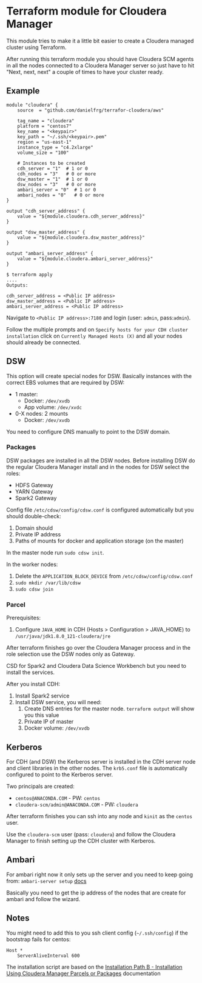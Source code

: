 # Terraform module for Cloudera Manager

This module tries to make it a little bit easier to create a Cloudera managed cluster using Terraform.

After running this terraform module you should have Cloudera SCM agents in all the nodes
connected to a Cloudera Manager server so just have to hit "Next, next, next" a couple of times to have your cluster ready.

## Example

```
module "cloudera" {
    source  = "github.com/danielfrg/terrafor-cloudera/aws"

    tag_name = "cloudera"
    platform = "centos7"
    key_name = "<keypair>"
    key_path = "~/.ssh/<keypair>.pem"
    region = "us-east-1"
    instance_type = "c4.2xlarge"
    volume_size = "100"

    # Instances to be created
    cdh_server = "1"  # 1 or 0
    cdh_nodes = "3"   # 0 or more
    dsw_master = "1"  # 1 or 0
    dsw_nodes = "3"   # 0 or more
    ambari_server = "0"  # 1 or 0
    ambari_nodes = "0"   # 0 or more
}

output "cdh_server_address" {
    value = "${module.cloudera.cdh_server_address}"
}

output "dsw_master_address" {
    value = "${module.cloudera.dsw_master_address}"
}

output "ambari_server_address" {
    value = "${module.cloudera.ambari_server_address}"
}
```

```
$ terraform apply
....
Outputs:

cdh_server_address = <Public IP address>
dsw_master_address = <Public IP address>
ambari_server_address = <Public IP address>
```

Navigate to `<Public IP address>:7180` and login (user: `admin`, pass:`admin`).

Follow the multiple prompts and on `Specify hosts for your CDH cluster installation` click on `Currently Managed Hosts (X)`
and all your nodes should already be connected.

## DSW

This option will create special nodes for DSW. Basically instances with the correct EBS volumes that are required by DSW:
- 1 master:
  - Docker: `/dev/xvdb`
  - App volume: `/dev/xvdc`
- 0-X nodes: 2 mounts
  - Docker: `/dev/xvdb`

You need to configure DNS manually to point to the DSW domain.

### Packages

DSW packages are installed in all the DSW nodes.
Before installing DSW do the regular Cloudera Manager install and in the nodes for DSW select the roles:
- HDFS Gateway
- YARN Gateway
- Spark2 Gateway

Config file `/etc/cdsw/config/cdsw.conf` is configured automatically but you should double-check:
1. Domain should
2. Private IP address
3. Paths of mounts for docker and application storage (on the master)

In the master node run `sudo cdsw init`.

In the worker nodes:
1.  Delete the `APPLICATION_BLOCK_DEVICE` from `/etc/cdsw/config/cdsw.conf`
1. `sudo mkdir /var/lib/cdsw`
1. `sudo cdsw join`

### Parcel

Prerequisites:
1. Configure `JAVA_HOME` in CDH (Hosts > Configuration > JAVA_HOME) to `/usr/java/jdk1.8.0_121-cloudera/jre`

After terraform finishes go over the Cloudera Manager process and in the role selection 
use the DSW nodes only as Gateway.

CSD for Spark2 and Cloudera Data Science Workbench but you need to install the services.

After you install CDH:
1. Install Spark2 service
2. Install DSW service, you will need:
    1. Create DNS entries for the master node. `terraform output` will show you this value
    2. Private IP of master
    3. Docker volume: `/dev/xvdb`

## Kerberos

For CDH (and DSW) the Kerberos server is installed in the CDH server node and client libraries in the other nodes.
The `krb5.conf` file is automatically configured to point to the Kerberos server.

Two principals are created:

- `centos@ANACONDA.COM` - PW: `centos`
- `cloudera-scm/admin@ANACONDA.COM` - PW: `cloudera`

After terraform finishes you can ssh into any node and `kinit` as the `centos` user.

Use the `cloudera-scm` user (pass: `cloudera`) and follow the Cloudera Manager to finish setting up the CDH cluster with Kerberos.

## Ambari

For ambari right now it only sets up the server and you need to keep going from: `ambari-server setup` [docs](https://docs.hortonworks.com/HDPDocuments/Ambari-2.5.2.0/bk_ambari-installation/content/set_up_the_ambari_server.html)

Basically you need to get the ip address of the nodes that are create for ambari and follow the wizard.

## Notes

You might need to add this to you ssh client config (`~/.ssh/config`) if the bootstrap fails for centos:

```
Host *
    ServerAliveInterval 600
```

The installation script are based on the
[Installation Path B - Installation Using Cloudera Manager Parcels or Packages](https://www.cloudera.com/documentation/enterprise/5-9-x/topics/cm_ig_install_path_b.html)
documentation
